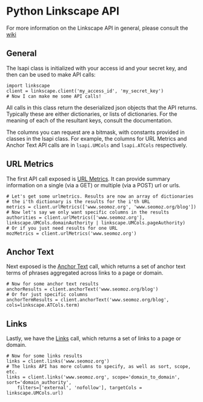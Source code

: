 Python Linkscape API
====================

For more information on the Linkscape API in general, please consult the
[wiki](http://www.seomoz.org/api/index/)

General
-------

The lsapi class is initialized with your access id and your secret key, and
then can be used to make API calls:

	import linkscape
	client = linkscape.client('my_access_id', 'my_secret_key')
	# Now I can make me some API calls!

All calls in this class return the deserialized json objects that the API
returns. Typically these are either dictionaries, or lists of dictionaries.
For the meaning of each of the resultant keys, consult the documentation.

The columns you can request are a bitmask, with constants provided in classes
in the lsapi class. For example, the columns for URL Metrics and Anchor Text
API calls are in `lsapi.UMCols` and `lsapi.ATCols` respectively.

URL Metrics
-----------

The first API call exposed is [URL Metrics](http://apiwiki.seomoz.org/w/page/13991153/URL%20Metrics%20API).
It can provide summary information on a single (via a GET) or multiple (via a POST) url or urls.

	# Let's get some urlmetrics. Results are now an array of dictionaries
	# the i'th dictionary is the results for the i'th URL
	metrics = client.urlMetrics(['www.seomoz.org', 'www.seomoz.org/blog'])
	# Now let's say we only want specific columns in the results
	authorities = client.urlMetrics(['www.seomoz.org'], linkscape.UMCols.domainAuthority | linkscape.UMCols.pageAuthority)
	# Or if you just need results for one URL
	mozMetrics = client.urlMetrics('www.seomoz.org')

Anchor Text
-----------

Next exposed is the [Anchor Text](http://apiwiki.seomoz.org/w/page/13991127/Anchor%20Text%20API)
call, which returns a set of anchor text terms of phrases aggregated across links to a page or domain.
	
	# Now for some anchor text results
	anchorResults = client.anchorText('www.seomoz.org/blog')
	# Or for just specific columns
	anchorTermResults = client.anchorText('www.seomoz.org/blog', cols=linkscape.ATCols.term)

Links
-----

Lastly, we have the [Links](http://apiwiki.seomoz.org/w/page/13991141/Links%20API) call, which
returns a set of links to a page or domain.
	
	# Now for some links results
	links = client.links('www.seomoz.org')
	# The links API has more columns to specify, as well as sort, scope, etc.
	links = client.links('www.seomoz.org', scope='domain_to_domain', sort='domain_authority',
		filters=['external', 'nofollow'], targetCols = linkscape.UMCols.url)
